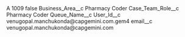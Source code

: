 <?xml version="1.0" encoding="UTF-8"?>
<CustomMetadata xmlns="http://soap.sforce.com/2006/04/metadata" xmlns:xsi="http://www.w3.org/2001/XMLSchema-instance" xmlns:xsd="http://www.w3.org/2001/XMLSchema">
    <label>A 1009</label>
    <protected>false</protected>
    <values>
        <field>Business_Area__c</field>
        <value xsi:type="xsd:string">Pharmacy Coder</value>
    </values>
    <values>
        <field>Case_Team_Role__c</field>
        <value xsi:type="xsd:string">Pharmacy Coder</value>
    </values>
    <values>
        <field>Queue_Name__c</field>
        <value xsi:nil="true"/>
    </values>
    <values>
        <field>User_Id__c</field>
        <value xsi:type="xsd:string">venugopal.manchukonda@capgemini.com.gem4</value>
    </values>
    <values>
        <field>email__c</field>
        <value xsi:type="xsd:string">venugopal.manchukonda@capgemini.com</value>
    </values>
</CustomMetadata>
